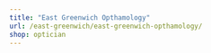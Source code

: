 ```yaml
---
title: "East Greenwich Opthamology"
url: /east-greenwich/east-greenwich-opthamology/
shop: optician
---
```

